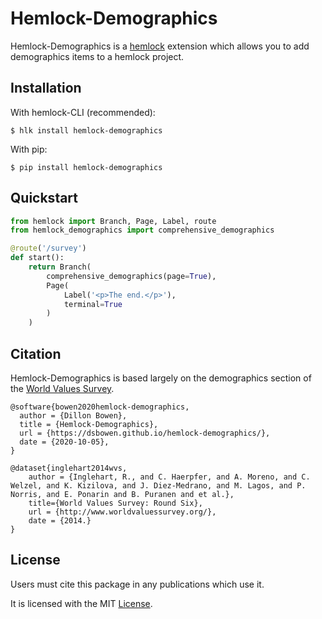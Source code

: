 # Hemlock-Demographics

Hemlock-Demographics is a <a href="https://dsbowen.github.io/hemlock/" target="_blank">hemlock</a> extension which allows you to add demographics items to a hemlock project.

## Installation

With hemlock-CLI (recommended):

```
$ hlk install hemlock-demographics
```

With pip:

```
$ pip install hemlock-demographics
```

## Quickstart

```python
from hemlock import Branch, Page, Label, route
from hemlock_demographics import comprehensive_demographics

@route('/survey')
def start():
    return Branch(
        comprehensive_demographics(page=True),
        Page(
            Label('<p>The end.</p>'), 
            terminal=True
        )
    )
```

## Citation

Hemlock-Demographics is based largely on the demographics section of the [World Values Survey](http://www.worldvaluessurvey.org/).

```
@software{bowen2020hemlock-demographics,
  author = {Dillon Bowen},
  title = {Hemlock-Demographics},
  url = {https://dsbowen.github.io/hemlock-demographics/},
  date = {2020-10-05},
}

@dataset{inglehart2014wvs,
    author = {Inglehart, R., and C. Haerpfer, and A. Moreno, and C. Welzel, and K. Kizilova, and J. Diez-Medrano, and M. Lagos, and P. Norris, and E. Ponarin and B. Puranen and et al.},
    title={World Values Survey: Round Six},
    url = {http://www.worldvaluessurvey.org/},
    date = {2014.}
}
```

## License

Users must cite this package in any publications which use it.

It is licensed with the MIT [License](https://github.com/dsbowen/docstr-md/blob/master/LICENSE).
